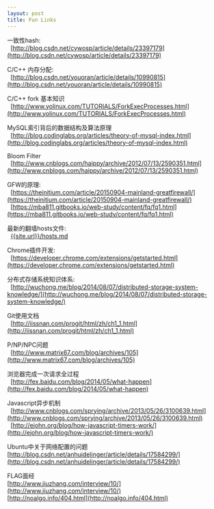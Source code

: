```yaml
---
layout: post
title: Fun Links
---
```



一致性hash:<br>
&nbsp;&nbsp;[http://blog.csdn.net/cywosp/article/details/23397179](http://blog.csdn.net/cywosp/article/details/23397179)
<br>

C/C++ 内存分配:<br>
&nbsp;&nbsp;[http://blog.csdn.net/youoran/article/details/10990815](http://blog.csdn.net/youoran/article/details/10990815)
<br>

C/C++ fork 基本知识<br>
&nbsp;&nbsp;[http://www.yolinux.com/TUTORIALS/ForkExecProcesses.html](http://www.yolinux.com/TUTORIALS/ForkExecProcesses.html)
<br>

MySQL索引背后的数据结构及算法原理<br>
&nbsp;&nbsp;[http://blog.codinglabs.org/articles/theory-of-mysql-index.html](http://blog.codinglabs.org/articles/theory-of-mysql-index.html)
<br>

Bloom  Filter<br>
&nbsp;&nbsp;[http://www.cnblogs.com/haippy/archive/2012/07/13/2590351.html](http://www.cnblogs.com/haippy/archive/2012/07/13/2590351.html)
<br>

GFW的原理:<br>
&nbsp;&nbsp;[https://theinitium.com/article/20150904-mainland-greatfirewall/](https://theinitium.com/article/20150904-mainland-greatfirewall/)<br>
&nbsp;&nbsp;[https://mba811.gitbooks.io/web-study/content/fq/fq1.html](https://mba811.gitbooks.io/web-study/content/fq/fq1.html)

最新的翻墙hosts文件:<br>
&nbsp;&nbsp;[{{site.url}}/hosts.md]({{site.url}}/hosts.md)
<br>

Chrome插件开发:<br>
&nbsp;&nbsp;[https://developer.chrome.com/extensions/getstarted.html](https://developer.chrome.com/extensions/getstarted.html)
<br>

分布式存储系统知识体系:<br>
&nbsp;&nbsp;[http://wuchong.me/blog/2014/08/07/distributed-storage-system-knowledge/](http://wuchong.me/blog/2014/08/07/distributed-storage-system-knowledge/)
<br>

Git使用文档<br>
&nbsp;&nbsp;[http://iissnan.com/progit/html/zh/ch1_1.html](http://iissnan.com/progit/html/zh/ch1_1.html)

P/NP/NPC问题<br>
&nbsp;&nbsp;[http://www.matrix67.com/blog/archives/105](http://www.matrix67.com/blog/archives/105)
<br>

浏览器完成一次请求全过程<br>
&nbsp;&nbsp;[http://fex.baidu.com/blog/2014/05/what-happen](http://fex.baidu.com/blog/2014/05/what-happen)
<br>

Javascript异步机制<br>
&nbsp;&nbsp;[http://www.cnblogs.com/sprying/archive/2013/05/26/3100639.html](http://www.cnblogs.com/sprying/archive/2013/05/26/3100639.html)
&nbsp;&nbsp;[http://ejohn.org/blog/how-javascript-timers-work/](http://ejohn.org/blog/how-javascript-timers-work/)
<br>

Ubuntu中关于网络配置的问题<br>
[http://blog.csdn.net/anhuidelinger/article/details/17584299/](http://blog.csdn.net/anhuidelinger/article/details/17584299/)
<br>

FLAG面经<br>
[http://www.jiuzhang.com/interview/10/](http://www.jiuzhang.com/interview/10/)<br>
[http://noalgo.info/404.html](http://noalgo.info/404.html)
<br>
